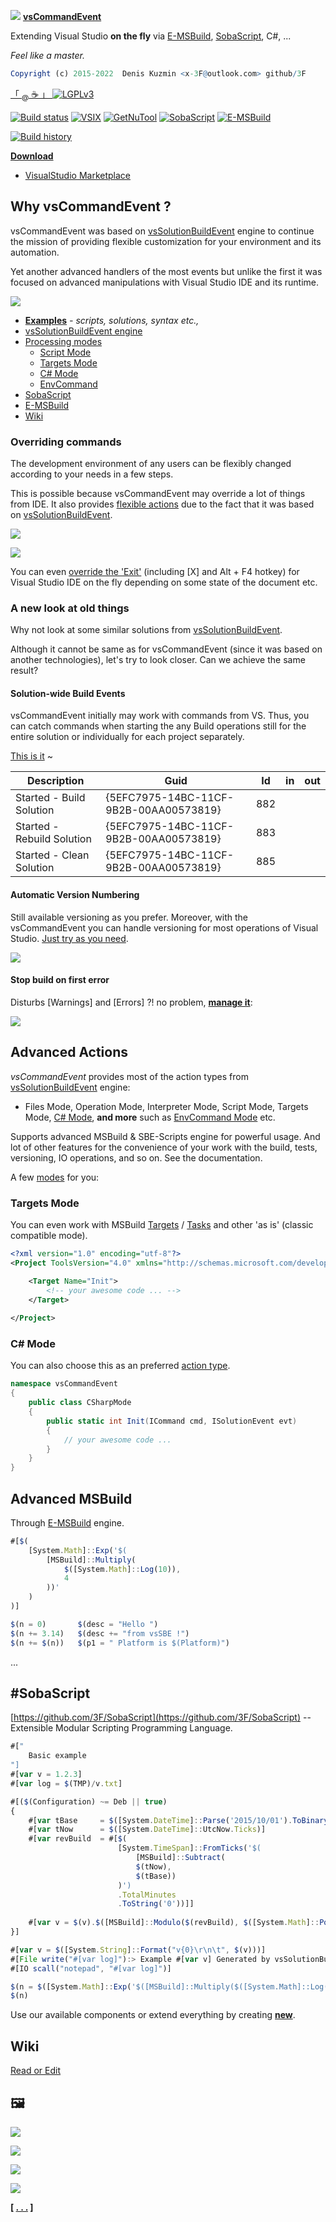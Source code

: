 [![](https://raw.githubusercontent.com/3F/vsCommandEvent/master/vsCommandEvent/Resources/Package.png)](https://github.com/3F/vsCommandEvent) [**vsCommandEvent**](https://github.com/3F/vsCommandEvent)

Extending Visual Studio **on the fly** via [E-MSBuild]((https://github.com/3F/E-MSBuild)), [SobaScript]((https://github.com/3F/SobaScript)), C#, ...

*Feel like a master.*

```r
Copyright (c) 2015-2022  Denis Kuzmin <x-3F@outlook.com> github/3F
```

[ 「 <sub>@</sub> ☕ 」 ](https://3F.github.io/Donation/) [![LGPLv3](https://img.shields.io/badge/license-LGPLv3-008033.svg)](https://github.com/3F/vsCommandEvent/blob/master/LICENSE)

[![Build status](https://ci.appveyor.com/api/projects/status/gwmda50hdcu9esws/branch/master?svg=true)](https://ci.appveyor.com/project/3Fs/vscommandevent-2jxea/branch/master)
[![VSIX](https://img.shields.io/badge/dynamic/xml?color=6C2C7C&label=VSIX&query=//text()&url=https://raw.githubusercontent.com/3F/vsCommandEvent/master/.version)](https://visualstudiogallery.msdn.microsoft.com/ad9f19b2-04c0-46fe-9637-9a52ce4ca661/)
[![GetNuTool](https://img.shields.io/badge/🧩-GetNuTool-93C10B.svg)](https://github.com/3F/GetNuTool)
[![SobaScript](https://img.shields.io/badge/🧩-SobaScript-8E5733.svg)](https://github.com/3F/SobaScript)
[![E-MSBuild](https://img.shields.io/badge/🧩-E--MSBuild-C8597A.svg)](https://github.com/3F/E-MSBuild)

[![Build history](https://buildstats.info/appveyor/chart/3Fs/vscommandevent-2jxea?buildCount=20&showStats=true)](https://ci.appveyor.com/project/3Fs/vscommandevent-2jxea/history)

**[Download](https://github.com/3F/vsCommandEvent/releases/latest)**

* [VisualStudio Marketplace](https://visualstudiogallery.msdn.microsoft.com/ad9f19b2-04c0-46fe-9637-9a52ce4ca661/)

## Why vsCommandEvent ?

vsCommandEvent was based on [vsSolutionBuildEvent](https://github.com/3F/vsSolutionBuildEvent) engine to continue the mission of providing flexible customization for your environment and its automation.

Yet another advanced handlers of the most events but unlike the first it was focused on advanced manipulations with Visual Studio IDE and its runtime.

![](media/devenv.png)

* **[Examples](https://vsce.r-eg.net/doc/Examples/)** *- scripts, solutions, syntax etc.,*
* [vsSolutionBuildEvent engine](https://github.com/3F/vsSolutionBuildEvent)
* [Processing modes](https://vsce.r-eg.net/doc/Modes/)
    * [Script Mode](https://vsce.r-eg.net/doc/Modes/Script/)
    * [Targets Mode](https://vsce.r-eg.net/doc/Modes/Targets/)
    * [C# Mode](https://vsce.r-eg.net/doc/Modes/CSharp/)
    * [EnvCommand](https://vsce.r-eg.net/doc/Modes/EnvCommand/)
* [SobaScript](https://github.com/3F/SobaScript)
* [E-MSBuild](https://github.com/3F/E-MSBuild)
* [Wiki](https://vsce.r-eg.net/)

### Overriding commands

The development environment of any users can be flexibly changed according to your needs in a few steps.

This is possible because vsCommandEvent may override a lot of things from IDE. It also provides [flexible actions](https://vsce.r-eg.net/doc/Modes/) due to the fact that it was based on [vsSolutionBuildEvent](https://github.com/3F/vsSolutionBuildEvent). 

![](https://3F.github.io/web.vsCE/doc/Resources/examples/EnvCommand.png)

![](media/gif/AboutVS.gif)

You can even [override the 'Exit'](https://vsce.r-eg.net/doc/Examples/Overriding/) (including [X] and Alt + F4 hotkey) for Visual Studio IDE on the fly depending on some state of the document etc. 

### A new look at old things

Why not look at some similar solutions from [vsSolutionBuildEvent](https://github.com/3F/vsSolutionBuildEvent).

Although it cannot be same as for vsCommandEvent (since it was based on another technologies), let's try to look closer. Can we achieve the same result?

#### Solution-wide Build Events

vsCommandEvent initially may work with commands from VS. Thus, you can catch commands when starting the any Build operations still for the entire solution or individually for each project separately. 

[This is it](https://vsce.r-eg.net/doc/Features/Solution-wide/#how-to) ~

Description | Guid | Id | in | out
------------|------|----|----|----
Started - Build Solution |{5EFC7975-14BC-11CF-9B2B-00AA00573819} | 882 | | 
Started - Rebuild Solution |{5EFC7975-14BC-11CF-9B2B-00AA00573819} | 883 | | 
Started - Clean Solution |{5EFC7975-14BC-11CF-9B2B-00AA00573819} | 885 | | 

#### Automatic Version Numbering

Still available versioning as you prefer. Moreover, with the vsCommandEvent you can handle versioning for most operations of Visual Studio. [Just try as you need](https://vsce.r-eg.net/doc/Examples/Version%20number/).

![](https://3F.github.io/web.vsCE/doc/Resources/examples/VersionClass.gif)

#### Stop build on first error

Disturbs [Warnings] and [Errors] ?! no problem, [**manage it**](https://vsce.r-eg.net/doc/Examples/Errors.Stop%20build/):

![](https://3F.github.io/web.vsSBE/doc/Resources/examples/stop_build.png)

## Advanced Actions

*vsCommandEvent* provides most of the action types from [vsSolutionBuildEvent](https://marketplace.visualstudio.com/vsgallery/0d1dbfd7-ed8a-40af-ae39-281bfeca2334) engine:

* Files Mode, Operation Mode, Interpreter Mode, Script Mode, Targets Mode, [C# Mode](https://vsce.r-eg.net/doc/Modes/CSharp/), **and more** such as [EnvCommand Mode](https://vsce.r-eg.net/doc/Modes/EnvCommand/) etc.

Supports advanced MSBuild & SBE-Scripts engine for powerful usage. And lot of other features for the convenience of your work with the build, tests, versioning, IO operations, and so on. See the documentation.

A few [modes](https://vsce.r-eg.net/doc/Modes/) for you:

### Targets Mode

You can even work with MSBuild [Targets](https://msdn.microsoft.com/en-us/library/vstudio/ms171462.aspx) / [Tasks](https://msdn.microsoft.com/en-us/library/vstudio/ms171466.aspx) and other 'as is' (classic compatible mode).

```xml
<?xml version="1.0" encoding="utf-8"?>
<Project ToolsVersion="4.0" xmlns="http://schemas.microsoft.com/developer/msbuild/2003">

    <Target Name="Init">
        <!-- your awesome code ... -->
    </Target>
    
</Project>
```

### C# Mode

You can also choose this as an preferred [action type](https://vsce.r-eg.net/doc/Modes/CSharp/).

```csharp
namespace vsCommandEvent
{
    public class CSharpMode
    {
        public static int Init(ICommand cmd, ISolutionEvent evt)
        {
            // your awesome code ...
        }
    }
}
```

## Advanced MSBuild

Through [E-MSBuild](https://github.com/3F/E-MSBuild) engine.

```js
#[$(
    [System.Math]::Exp('$(
        [MSBuild]::Multiply(
            $([System.Math]::Log(10)), 
            4
        ))'
    )
)]
```

```js
$(n = 0)       $(desc = "Hello ")
$(n += 3.14)   $(desc += "from vsSBE !")
$(n += $(n))   $(p1 = " Platform is $(Platform)")
```
...

## #SobaScript ##

[https://github.com/3F/SobaScript](https://github.com/3F/SobaScript) -- Extensible Modular Scripting Programming Language.

```js
#["
    Basic example
"]
#[var v = 1.2.3]
#[var log = $(TMP)/v.txt]

#[($(Configuration) ~= Deb || true)
{
    #[var tBase     = $([System.DateTime]::Parse('2015/10/01').ToBinary())]
    #[var tNow      = $([System.DateTime]::UtcNow.Ticks)]
    #[var revBuild  = #[$(
                        [System.TimeSpan]::FromTicks('$(
                            [MSBuild]::Subtract(
                            $(tNow), 
                            $(tBase))
                        )')
                        .TotalMinutes
                        .ToString('0'))]]
    
    #[var v = $(v).$([MSBuild]::Modulo($(revBuild), $([System.Math]::Pow(2, 14))))]
}]

#[var v = $([System.String]::Format("v{0}\r\n\t", $(v)))]
#[File write("#[var log]"):> Example #[var v] Generated by vsSolutionBuildEvent]
#[IO scall("notepad", "#[var log]")]

$(n = $([System.Math]::Exp('$([MSBuild]::Multiply($([System.Math]::Log(2)), 16))')))
$(n)
```

Use our available components or extend everything by creating [**new**](https://vssbe.r-eg.net/doc/Dev/New%20Component/).

## Wiki

[Read or Edit](https://vsce.r-eg.net/)

## 🖼️

![](https://3F.github.io/web.vsCE/doc/Resources/Screenshots/vsCommandEvent_menu.png)

![](https://3F.github.io/web.vsCE/doc/Resources/Screenshots/main_v1.0.png)

![](https://3F.github.io/web.vsCE/doc/Resources/examples/CommandEvent.gif)

![](https://3F.github.io/web.vsCE/doc/Resources/examples/cmds/live.gif)

**[ [ . . .](https://vsce.r-eg.net/Screenshots/) ]**

